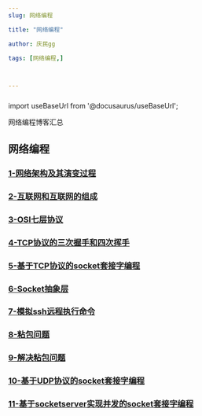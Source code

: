 ```yaml
---
slug: 网络编程

title: "网络编程" 

author: 庆民gg

tags: [网络编程,]



---
```




#####

import useBaseUrl from '@docusaurus/useBaseUrl';

网络编程博客汇总

<!-- truncate -->

## 网络编程

### [1-网络架构及其演变过程](https://7b80qm1n.cn/网络编程/网络架构极其演变过程)

###  [2-互联网和互联网的组成](https://7b80qm1n.cn/网络编程/互联网和互联网的组成)

###  [3-OSI七层协议](https://7b80qm1n.cn/网络编程/OSI七层协议)

###  [4-TCP协议的三次握手和四次挥手](https://7b80qm1n.cn/网络编程/TCP协议的三次握手和四次挥手)

###  [5-基于TCP协议的socket套接字编程](https://7b80qm1n.cn/网络编程/基于TCP协议的socke套接字编程)

###  [6-Socket抽象层](https://7b80qm1n.cn/网络编程/Socket抽象层)

###  [7-模拟ssh远程执行命令](https://7b80qm1n.cn/网络编程/模拟ssh远程执行命令)

###  [8-粘包问题](https://7b80qm1n.cn/网络编程/粘包问题)

###  [9-解决粘包问题](https://7b80qm1n.cn/网络编程/解决粘包问题)

###  [10-基于UDP协议的socket套接字编程](https://7b80qm1n.cn/网络编程/基于UDP协议的socket套接字编程)

###  [11-基于socketserver实现并发的socket套接字编程](https://7b80qm1n.cn/网络编程/基于socketserver实现并发的socket套接字编程)